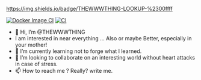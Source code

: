 https://img.shields.io/badge/THEWWWTHING-LOOKUP-%2300ffff

[![Docker Image CI](https://github.com/THEWWWTHING/bind9-docker/actions/workflows/docker-image.yml/badge.svg)](https://github.com/THEWWWTHING/bind9-docker/actions/workflows/docker-image.yml) [![CI](https://github.com/THEWWWTHING/THEWWWTHING/actions/workflows/Simple%20mine.yml/badge.svg)](https://github.com/THEWWWTHING/THEWWWTHING/actions/workflows/Simple%20mine.yml)

- 👋 Hi, I’m @THEWWWTHING
-  I am interested in near everything ... Also or maybe Better, especially in your mother!
- 🌱 I’m currently learning not to forge what I learned.
- 💞️ I’m looking to collaborate on an interesting world without heart attacks in case of stress.
- 📫 How to reach me ? Really? write me.

<!---
THEWWWTHING/THEWWWTHING is perhaps rising like a star. Of course, when you want to rise with us. Want to be an rising www Fighter for the bad goods, become a equal fighter in our team. 
We want to be the bridge between coders and non coders. Like Adam's Paradise for Eva. And Eva's apple for adam. Hmmm ok, this not the best comparison... but you know what I mean. 

So my lovely computer focused coding people. We want a lot of free code for everybody to creat our experience, and be able to spend a lot of for all the rest, what will help others speeding 
up there development, and create hopefully less work in front of the Computer to have more time for.... your mother? For sports?.

We want to have You on board as a coder. Yes, you! 
Also as an a database Architect, as a marketing professional, experience and feeling creator, or as designing Trainee. For just an minimal short time work, or  or an real Fulltime job, please don't be to shy. Also when you need it for your university as an Signed Proof of practical Work, call us, and we will create an win win situation because we are based on near every continent.

That it was from my side 
Your Godfathers repository is always here for helping. And perhaps you can make useful for you 

because its `README.md` 
